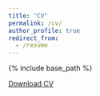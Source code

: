 ```yaml
---
title: "CV"
permalink: /cv/
author_profile: true
redirect_from:
  - /resume
---
```


{% include base_path %}

[Download CV]({{site.url}}/files/iws_longcv.pdf)
